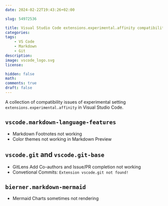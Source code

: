 ```yaml
---
date: 2024-02-22T19:43:26+02:00

slug: 54972536

title: Visual Studio Code extensions.experimental.affinity compatibility issues
categories:
tags:
    - VS Code
    - Markdown
    - Git
description:
image: vscode_logo.svg
license:

hidden: false
math:
comments: true
draft: false
---
```


A collection of compatibility issues of experimental setting `extensions.experimental.affinity` in Visual Studio Code.
<!--more-->

## `vscode.markdown-language-features`

- Markdown Footnotes not working
- Color themes not working in Markdown Preview

## `vscode.git` and `vscode.git-base`

- GitLens Add Co-authors and Issue/PR completion not working
- Convetional Commits: `Extension vscode.git not found!`

## `bierner.markdown-mermaid`

- Mermaid Charts sometimes not rendering
